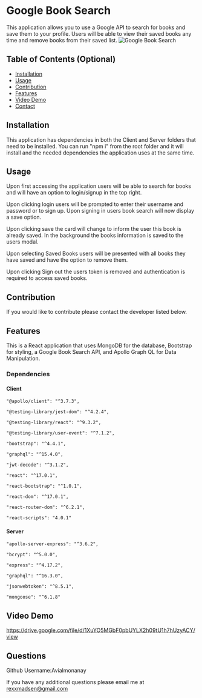 # Google Book Search        
This application allows you to use a Google API to search for books and save them to your profile. Users will be able to view their saved books any time and remove books from their saved list.
![Google Book Search](https://user-images.githubusercontent.com/108016215/210282019-939c8324-bb9e-475e-961f-aa26d45aaae0.png)


## Table of Contents (Optional)

- [Installation](#installation)
- [Usage](#usage)
- [Contribution](#contribution)
- [Features](#features)
- [Video Demo](#video-demo)
- [Contact](#questions)



## Installation
This application has dependencies in both the Client and Server folders that need to be installed. You can run "npm i" from the root folder and it will install and the needed dependencies the application uses at the same time.

## Usage
Upon first accessing the application users will be able to search for books and will have an option to login/signup in the top right. 

Upon clicking login users will be prompted to enter their username and password or to sign up. Upon signing in users book search will now display a save option. 

Upon clicking save the card will change to inform the user this book is already saved. In the background the books information is saved to the users modal. 

Upon selecting Saved Books users will be presented with all books they have saved and have the option to remove them. 

Upon clicking Sign out the users token is removed and authentication is required to access saved books.

## Contribution
If you would like to contribute please contact the developer listed below.

## Features
This is a React application that uses MongoDB for the database, Bootstrap for styling, a Google Book Search API, and Apollo Graph QL for Data Manipulation.

### Dependencies

#### Client
    "@apollo/client": "^3.7.3",
    
    "@testing-library/jest-dom": "^4.2.4",
    
    "@testing-library/react": "^9.3.2",
    
    "@testing-library/user-event": "^7.1.2",
    
    "bootstrap": "^4.4.1",
    
    "graphql": "^15.4.0",
    
    "jwt-decode": "^3.1.2",
    
    "react": "^17.0.1",
    
    "react-bootstrap": "^1.0.1",
    
    "react-dom": "^17.0.1",
    
    "react-router-dom": "^6.2.1",
    
    "react-scripts": "4.0.1"

#### Server
    "apollo-server-express": "^3.6.2",
    
    "bcrypt": "^5.0.0",
    
    "express": "^4.17.2",
    
    "graphql": "^16.3.0",
    
    "jsonwebtoken": "^8.5.1",
    
    "mongoose": "^6.1.8"
    
## Video Demo
https://drive.google.com/file/d/1XuYO5MGbF0pbUYLX2h09tU1h7hUzyACY/view

## Questions
Github Username:Avialmonanay

If you have any additional questions please email me at rexxmadsen@gmail.com


